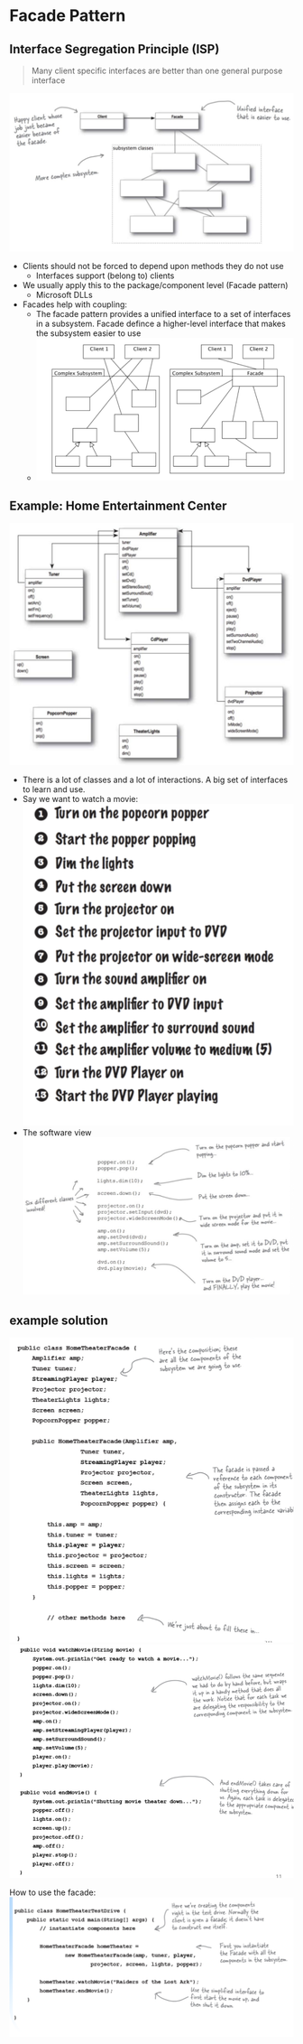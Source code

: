# Facade Pattern

## Interface Segregation Principle (ISP)

> Many client specific interfaces are better than one general purpose interface

![alt text](../img/3/umlfacade.png)

- Clients should not be forced to depend upon methods they do not use
  - Interfaces support (belong to) clients
- We usually apply this to the package/component level (Facade pattern)
  - Microsoft DLLs
- Facades help with coupling:
  - The facade pattern provides a unified interface to a set of interfaces in a subsystem. Facade defince a higher-level interface that makes the subsystem easier to use
  - ![alt text](../img/3/couplingwithfac.png)

## Example: Home Entertainment Center

![alt text](../img/3/homeentertainmentuml.png)

- There is a lot of classes and a lot of interactions. A big set of interfaces to learn and use.
- Say we want to watch a movie:
![alt text](../img/3/stepsformovie.png)
- The software view
![alt text](../img/3/stepssoftware.png)

## example solution

![alt text](../img/3/solfac1.png)
![alt text](../img/3/solfac2.png)

How to use the facade:
![alt text](../img/3/facusage.png)
